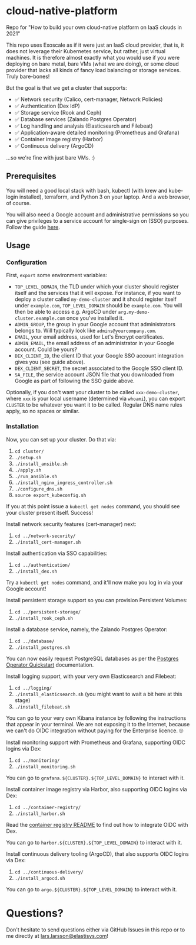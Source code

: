 # cloud-native-platform

Repo for "How to build your own cloud-native platform on IaaS clouds in 2021"

This repo uses Exoscale as if it were just an IaaS cloud provider, that is, it does not leverage their Kubernetes service, but rather, just virtual machines. It is therefore almost exactly what you would use if you were deploying on bare metal, bare VMs (what we are doing), or some cloud provider that lacks all kinds of fancy load balancing or storage services. Truly bare-bones!

But the goal is that we get a cluster that supports:

 - ✅ Network security (Calico, cert-manager, Network Policies)
 - ✅ Authentication (Dex IdP)
 - ✅ Storage service (Rook and Ceph)
 - ✅ Database services (Zalando Postgres Operator)
 - ✅ Log handling and analysis (Elasticsearch and Filebeat)
 - ✅ Application-aware detailed monitoring (Prometheus and Grafana)
 - ✅ Container image registry (Harbor)
 - ✅ Continuous delivery (ArgoCD)

...so we're fine with just bare VMs. :)

## Prerequisites

You will need a good local stack with bash, kubectl (with krew and kube-login installed), terraform, and Python 3 on your laptop. And a web browser, of course.

You will also need a Google account and administrative permissions so you can give privileges to a service account for single-sign on (SSO) purposes. Follow the guide [here](https://elastisys.com/elastisys-engineering-how-to-use-dex-with-google-accounts-to-manage-access-in-kubernetes/).

## Usage

### Configuration

First, `export` some environment variables:

 - `TOP_LEVEL_DOMAIN`, the TLD under which your cluster should register itself and the services that it will expose. For instance, if you want to deploy a cluster called `my-demo-cluster` and it should register itself under `example.com`, `TOP_LEVEL_DOMAIN` should be `example.com`. You will then be able to access e.g. ArgoCD under `arg.my-demo-cluster.example.com` once you've installed it.
 - `ADMIN_GROUP`, the group in your Google account that administrators belongs to. Will typically look like `admins@yourcompany.com`.
 - `EMAIL`, your email address, used for Let's Encrypt certificates.
 - `ADMIN_EMAIL`, the email address of an administrator in your Google account. Could be yours?
 - `DEX_CLIENT_ID`, the client ID that your Google SSO account integration gives you (see guide above).
 - `DEX_CLIENT_SECRET`, the secret associated to the Google SSO client ID.
 - `SA_FILE`, the service account JSON file that you downloaded from Google as part of following the SSO guide above.

Optionally, if you don't want your cluster to be called `xxx-demo-cluster`, where `xxx` is your local username (determined via `whoami`), you can export `CLUSTER` to be whatever you want it to be called. Regular DNS name rules apply, so no spaces or similar.

### Installation

Now, you can set up your cluster. Do that via:

 1. `cd cluster/`
 1. `./setup.sh`
 1. `./install_ansible.sh`
 1. `./apply.sh`
 1. `./run_ansible.sh`
 1. `./install_nginx_ingress_controller.sh`
 1. `./configure_dns.sh`
 1. `source export_kubeconfig.sh`

If you at this point issue a `kubectl get nodes` command, you should see your cluster present itself. Success!

Install network security features (cert-manager) next:

 1. `cd ../network-security/`
 1. `./install_cert-manager.sh`

Install authentication via SSO capabilities:

 1. `cd ../authentication/`
 1. `./install_dex.sh`

Try a `kubectl get nodes` command, and it'll now make you log in via your Google account!

Install persistent storage support so you can provision Persistent Volumes:

 1. `cd ../persistent-storage/`
 1. `./install_rook_ceph.sh`

Install a database service, namely, the Zalando Postgres Operator:

 1. `cd ../database/`
 1. `./install_postgres.sh`

You can now easily request PostgreSQL databases as per the [Postgres Operator Quickstart](https://github.com/zalando/postgres-operator/blob/master/docs/quickstart.md#create-a-postgres-cluster) documentation.

Install logging support, with your very own Elasticsearch and Filebeat:

 1. `cd ../logging/`
 1. `./install_elasticsearch.sh` (you might want to wait a bit here at this stage)
 1. `./install_filebeat.sh`

You can go to your very own Kibana instance by following the instructions that appear in your terminal. We are not exposing it to the Internet, because we can't do OIDC integration without paying for the Enterprise licence. 🙄

Install monitoring support with Prometheus and Grafana, supporting OIDC logins via Dex:

 1. `cd ../monitoring/`
 1. `./install_monitoring.sh`

You can go to `grafana.${CLUSTER}.${TOP_LEVEL_DOMAIN}` to interact with it.

Install container image registry via Harbor, also supporting OIDC logins via Dex:

 1. `cd ../container-registry/`
 1. `./install_harbor.sh`

Read the [container registry README](container-registry/README.md) to find out how to integrate OIDC with Dex.

You can go to `harbor.${CLUSTER}.${TOP_LEVEL_DOMAIN}` to interact with it.

Install continuous delivery tooling (ArgoCD), that also supports OIDC logins via Dex:

 1. `cd ../continuous-delivery/`
 1. `./install_argocd.sh`

You can go to `argo.${CLUSTER}.${TOP_LEVEL_DOMAIN}` to interact with it.

# Questions?

Don't hesitate to send questions either via GitHub Issues in this repo or to me directly at [lars.larsson@elastisys.com](mailto:lars.larsson@elastisys.com)! 
